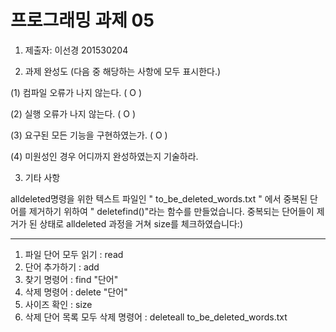 # 프로그래밍 과제 05

1. 제출자:  이선경 201530204

2. 과제 완성도 (다음 중 해당하는 사항에 모두 표시한다.)

(1) 컴파일 오류가 나지 않는다. (  O   )

(2) 실행 오류가 나지 않는다. (  O  )

(3) 요구된 모든 기능을 구현하였는가. (  O   )

(4) 미원성인 경우 어디까지 완성하였는지 기술하라.

3. 기타 사항 

alldeleted명령을 위한 텍스트 파일인 " to_be_deleted_words.txt " 에서
중복된 단어를 제거하기 위하여 " deletefind()"라는 함수를 만들었습니다.
중복되는 단어들이 제거가 된 상태로 alldeleted 과정을 거쳐 size를 체크하였습니다:)

---------------------------------------------------------------------------

1. 파일 단어 모두 읽기 : read
2. 단어 추가하기 : add
3. 찾기 명령어 : find "단어"
4. 삭제 명령어 : delete "단어"
5. 사이즈 확인 : size
6. 삭제 단어 목록 모두 삭제 명령어 : deleteall to_be_deleted_words.txt
